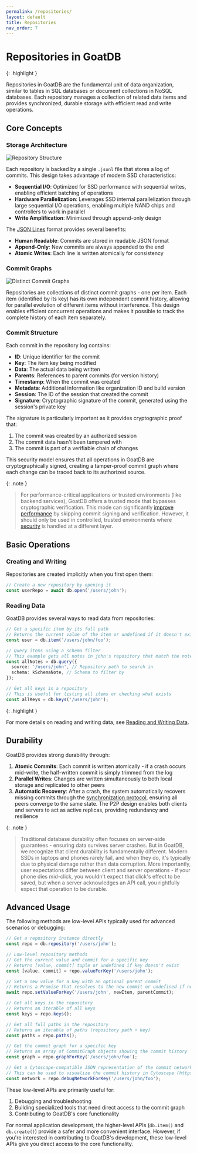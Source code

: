 ```yaml
---
permalink: /repositories/
layout: default
title: Repositories
nav_order: 7
---
```


# Repositories in GoatDB

{: .highlight }

Repositories in GoatDB are the fundamental unit of data organization, similar to
tables in SQL databases or document collections in NoSQL databases. Each
repository manages a collection of related data items and provides synchronized,
durable storage with efficient read and write operations.

## Core Concepts

### Storage Architecture

![Repository Structure](/assets/repository-structure.svg)

Each repository is backed by a single `.jsonl` file that stores a log of
commits. This design takes advantage of modern SSD characteristics:

- **Sequential I/O**: Optimized for SSD performance with sequential writes,
  enabling efficient batching of operations
- **Hardware Parallelization**: Leverages SSD internal parallelization through
  large sequential I/O operations, enabling multiple NAND chips and controllers
  to work in parallel
- **Write Amplification**: Minimized through append-only design

The [JSON Lines](https://jsonlines.org/) format provides several benefits:

- **Human Readable**: Commits are stored in readable JSON format
- **Append-Only**: New commits are always appended to the end
- **Atomic Writes**: Each line is written atomically for consistency

### Commit Graphs

![Distinct Commit Graphs](/assets/commit-graphs.svg)

Repositories are collections of distinct commit graphs - one per item. Each item
(identified by its key) has its own independent commit history, allowing for
parallel evolution of different items without interference. This design enables
efficient concurrent operations and makes it possible to track the complete
history of each item separately.

### Commit Structure

Each commit in the repository log contains:

- **ID**: Unique identifier for the commit
- **Key**: The item key being modified
- **Data**: The actual data being written
- **Parents**: References to parent commits (for version history)
- **Timestamp**: When the commit was created
- **Metadata**: Additional information like organization ID and build version
- **Session**: The ID of the session that created the commit
- **Signature**: Cryptographic signature of the commit, generated using the
  session's private key

The signature is particularly important as it provides cryptographic proof that:

1. The commit was created by an authorized session
2. The commit data hasn't been tampered with
3. The commit is part of a verifiable chain of changes

This security model ensures that all operations in GoatDB are cryptographically
signed, creating a tamper-proof commit graph where each change can be traced
back to its authorized source.

{: .note }

> For performance-critical applications or trusted environments (like backend
> services), GoatDB offers a trusted mode that bypasses cryptographic
> verification. This mode can significantly [improve performance](/benchmarks)
> by skipping commit signing and verification. However, it should only be used
> in controlled, trusted environments where [security](/sessions) is handled at
> a different layer.

## Basic Operations

### Creating and Writing

Repositories are created implicitly when you first open them:

```typescript
// Create a new repository by opening it
const userRepo = await db.open('/users/john');
```

### Reading Data

GoatDB provides several ways to read data from repositories:

```typescript
// Get a specific item by its full path
// Returns the current value of the item or undefined if it doesn't exist
const user = db.item('/users/john/foo');

// Query items using a schema filter
// This example gets all notes in john's repository that match the note schema
const allNotes = db.query({
  source: '/users/john', // Repository path to search in
  schema: kSchemaNote, // Schema to filter by
});

// Get all keys in a repository
// This is useful for listing all items or checking what exists
const allKeys = db.keys('/users/john');
```

{: .highlight }

For more details on reading and writing data, see
[Reading and Writing Data](/read-write-data).

## Durability

GoatDB provides strong durability through:

1. **Atomic Commits**: Each commit is written atomically - if a crash occurs
   mid-write, the half-written commit is simply trimmed from the log
2. **Parallel Writes**: Changes are written simultaneously to both local storage
   and replicated to other peers
3. **Automatic Recovery**: After a crash, the system automatically recovers
   missing commits through the [synchronization protocol](/sync), ensuring all
   peers converge to the same state. The P2P design enables both clients and
   servers to act as active replicas, providing redundancy and resilience

{: .note }

> Traditional database durability often focuses on server-side guarantees -
> ensuring data survives server crashes. But in GoatDB, we recognize that client
> durability is fundamentally different. Modern SSDs in laptops and phones
> rarely fail, and when they do, it's typically due to physical damage rather
> than data corruption. More importantly, user expectations differ between
> client and server operations - if your phone dies mid-click, you wouldn't
> expect that click's effect to be saved, but when a server acknowledges an API
> call, you rightfully expect that operation to be durable.

## Advanced Usage

The following methods are low-level APIs typically used for advanced scenarios
or debugging:

```typescript
// Get a repository instance directly
const repo = db.repository('/users/john');

// Low-level repository methods
// Get the current value and commit for a specific key
// Returns [value, commit] tuple or undefined if key doesn't exist
const [value, commit] = repo.valueForKey('/users/john');

// Set a new value for a key with an optional parent commit
// Returns a Promise that resolves to the new commit or undefined if no change
await repo.setValueForKey('/users/john', newItem, parentCommit);

// Get all keys in the repository
// Returns an iterable of all keys
const keys = repo.keys();

// Get all full paths in the repository
// Returns an iterable of paths (repository path + key)
const paths = repo.paths();

// Get the commit graph for a specific key
// Returns an array of CommitGraph objects showing the commit history
const graph = repo.graphForKey('/users/john/foo');

// Get a Cytoscape-compatible JSON representation of the commit network for a key
// This can be used to visualize the commit history in Cytoscape (https://cytoscape.org/)
const network = repo.debugNetworkForKey('/users/john/foo');
```

These low-level APIs are primarily useful for:

1. Debugging and troubleshooting
2. Building specialized tools that need direct access to the commit graph
3. Contributing to GoatDB's core functionality

For normal application development, the higher-level APIs (`db.item()` and
`db.create()`) provide a safer and more convenient interface. However, if you're
interested in contributing to GoatDB's development, these low-level APIs give
you direct access to the core functionality.
